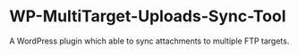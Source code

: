 WP-MultiTarget-Uploads-Sync-Tool
============================================

A WordPress plugin which able to sync attachments to multiple FTP targets.
